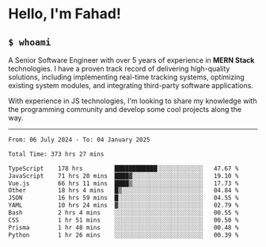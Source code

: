 <h1>Hello, I'm Fahad!</h1>

<h2><code>$ whoami</code></h2>

A Senior Software Engineer with over 5 years of experience in **MERN Stack** technologies. I have a proven track record of delivering high-quality solutions, including implementing real-time tracking systems, optimizing existing system modules, and integrating third-party software applications.

With experience in JS technologies, I'm looking to share my knowledge with the programming community and develop some cool projects along the way.

---

<!--START_SECTION:waka-->

```txt
From: 06 July 2024 - To: 04 January 2025

Total Time: 373 hrs 27 mins

TypeScript    178 hrs         ████████████░░░░░░░░░░░░░   47.67 %
JavaScript    71 hrs 20 mins  ████▓░░░░░░░░░░░░░░░░░░░░   19.10 %
Vue.js        66 hrs 11 mins  ████▒░░░░░░░░░░░░░░░░░░░░   17.73 %
Other         18 hrs 4 mins   █▒░░░░░░░░░░░░░░░░░░░░░░░   04.84 %
JSON          16 hrs 59 mins  █░░░░░░░░░░░░░░░░░░░░░░░░   04.55 %
YAML          10 hrs 24 mins  ▓░░░░░░░░░░░░░░░░░░░░░░░░   02.79 %
Bash          2 hrs 4 mins    ░░░░░░░░░░░░░░░░░░░░░░░░░   00.55 %
CSS           1 hr 51 mins    ░░░░░░░░░░░░░░░░░░░░░░░░░   00.50 %
Prisma        1 hr 48 mins    ░░░░░░░░░░░░░░░░░░░░░░░░░   00.48 %
Python        1 hr 26 mins    ░░░░░░░░░░░░░░░░░░░░░░░░░   00.39 %
```

<!--END_SECTION:waka-->

<!--
**heyFahad/heyFahad** is a ✨ _special_ ✨ repository because its `README.md` (this file) appears on your GitHub profile.

Here are some ideas to get you started:

- 🔭 I’m currently working on ...
- 🌱 I’m currently learning ...
- 👯 I’m looking to collaborate on ...
- 🤔 I’m looking for help with ...
- 💬 Ask me about ...
- 📫 How to reach me: ...
- 😄 Pronouns: ...
- ⚡ Fun fact: ...
-->

